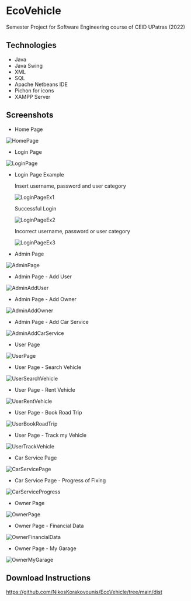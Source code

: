 # EcoVehicle
Semester Project for Software Engineering course of CEID UPatras (2022)

## Technologies
* Java
* Java Swing
* XML
* SQL
* Apache Netbeans IDE
* Pichon for icons
* XAMPP Server

## Screenshots
* Home Page

![HomePage](https://user-images.githubusercontent.com/102259553/168132719-32aa2575-af11-4336-a474-11fe49d97716.PNG)

* Login Page

![LoginPage](https://user-images.githubusercontent.com/102259553/168139483-5f8ed08f-dd81-44f4-8ad9-b5cd7dd0a98d.PNG)

* Login Page Example

  Insert username, password and user category

  ![LoginPageEx1](https://user-images.githubusercontent.com/102407318/168384647-79caf91e-986b-4fe0-a6a5-259975a9cef1.PNG)

  Successful Login

  ![LoginPageEx2](https://user-images.githubusercontent.com/102407318/168384043-51b7644d-f221-4e7c-b04b-09fda0c96472.PNG)

  Incorrect username, password or user category

  ![LoginPageEx3](https://user-images.githubusercontent.com/102407318/168384046-f44fe8d4-ba9e-4698-b0d9-403311712ccd.PNG)

* Admin Page

![AdminPage](https://user-images.githubusercontent.com/102259553/169402614-25056ca3-0d5c-440b-bf52-1d630a92f6e5.PNG)

* Admin Page - Add User

![AdminAddUser](https://user-images.githubusercontent.com/105310637/173185895-6478aba0-abf9-43d0-b6c6-7b3966a78fca.PNG)

* Admin Page - Add Owner

![AdminAddOwner](https://user-images.githubusercontent.com/105310637/173186624-74a0cd33-732d-4a11-80b4-e52d35efc204.PNG)

* Admin Page - Add Car Service

![AdminAddCarService](https://user-images.githubusercontent.com/105310637/173186623-d11fabbe-73f8-4efa-bd09-bb3e8cd02a3a.PNG)

* User Page

![UserPage](https://user-images.githubusercontent.com/102259553/169402626-0a92661c-69dd-46cf-922a-66a1f943d8ae.PNG)

* User Page - Search Vehicle

![UserSearchVehicle](https://user-images.githubusercontent.com/102259553/173136492-13eaadf7-46f6-4d5c-997f-754ba3e77155.PNG)

* User Page - Rent Vehicle

![UserRentVehicle](https://user-images.githubusercontent.com/102259553/173136485-3ddf289e-3680-4d6e-a754-3ab47f7b8c97.PNG)

* User Page - Book Road Trip

![UserBookRoadTrip](https://user-images.githubusercontent.com/102544129/173146232-3d15594f-27f0-4c8b-9402-21c14b346cbd.PNG)

* User Page - Track my Vehicle

![UserTrackVehicle](https://user-images.githubusercontent.com/102544129/173146237-d2eec5f4-53b4-4fb3-8f90-c445c0ababe0.PNG)

* Car Service Page

![CarServicePage](https://user-images.githubusercontent.com/102407318/169908697-f3830717-85fd-4b3f-9ef1-882eaa7eb050.PNG)

* Car Service Page - Progress of Fixing

![CarServiceProgress](https://user-images.githubusercontent.com/102259553/173187927-65dd812b-4712-4473-b8ca-4a019071b29b.PNG)

* Owner Page

![OwnerPage](https://user-images.githubusercontent.com/102544129/169910910-2cc48454-bd30-446c-91f6-75cd50a12759.PNG)

* Owner Page - Financial Data

![OwnerFinancialData](https://user-images.githubusercontent.com/102544129/173190918-a773dd7f-9e70-4d0a-814b-259cc9c65dd5.PNG)

* Owner Page - My Garage

![OwnerMyGarage](https://user-images.githubusercontent.com/102544129/173190892-37528c71-e363-4ced-bc39-80d3c8553d96.PNG)


## Download Instructions
https://github.com/NikosKorakovounis/EcoVehicle/tree/main/dist




